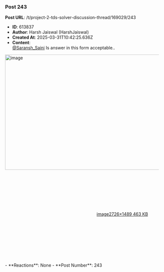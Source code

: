 ### Post 243
**Post URL**: /t/project-2-tds-solver-discussion-thread/169029/243
- **ID**: 613837
- **Author**: Harsh Jaiswal (HarshJaiswal)
- **Created At**: 2025-03-31T10:42:25.636Z
- **Content**:  
  <a class="mention" href="/u/saransh_saini">@Saransh_Saini</a> Is answer in this form acceptable..<br>
<div class="lightbox-wrapper"><a class="lightbox" href="https://europe1.discourse-cdn.com/flex013/uploads/iitm/original/3X/2/1/214f621511c83fa1983bcab693d2e00a5de2564a.png" data-download-href="/uploads/short-url/4KFPIizVj0HCO7kobEbg91UiSTg.png?dl=1" title="image" rel="noopener nofollow ugc"><img src="https://europe1.discourse-cdn.com/flex013/uploads/iitm/optimized/3X/2/1/214f621511c83fa1983bcab693d2e00a5de2564a_2_690x376.png" alt="image" data-base62-sha1="4KFPIizVj0HCO7kobEbg91UiSTg" width="690" height="376" srcset="https://europe1.discourse-cdn.com/flex013/uploads/iitm/optimized/3X/2/1/214f621511c83fa1983bcab693d2e00a5de2564a_2_690x376.png, https://europe1.discourse-cdn.com/flex013/uploads/iitm/optimized/3X/2/1/214f621511c83fa1983bcab693d2e00a5de2564a_2_1035x564.png 1.5x, https://europe1.discourse-cdn.com/flex013/uploads/iitm/optimized/3X/2/1/214f621511c83fa1983bcab693d2e00a5de2564a_2_1380x752.png 2x" data-dominant-color="7E877F"><div class="meta"><svg class="fa d-icon d-icon-far-image svg-icon" aria-hidden="true"><use href="#far-image"></use></svg><span class="filename">image</span><span class="informations">2726×1489 463 KB</span><svg class="fa d-icon d-icon-discourse-expand svg-icon" aria-hidden="true"><use href="#discourse-expand"></use></svg></div></a></div>
- **Reactions**: None
- **Post Number**: 243

